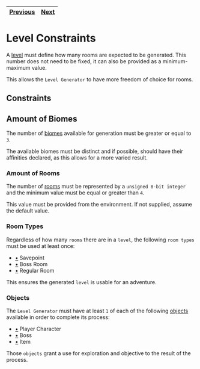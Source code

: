 | [Previous](tiles.md) | [Next](rooms.md) |
| -------------------- | ---------------- |

# Level Constraints

A [level](../definitions//level_definition.md#what-is-a-level) must define how many rooms are expected to be generated. This number does not need to be fixed, it can also be provided as a minimum-maximum value.

This allows the `Level Generator` to have more freedom of choice for rooms.

## Constraints

## Amount of Biomes

The number of [biomes](../definitions/biome_definition.md#what-is-a-biome) available for generation must be greater or equal to `3`.

The available biomes must be distinct and if possible, should have their affinities declared, as this allows for a more varied result.

### Amount of Rooms

The number of [rooms](../definitions/room_definition.md#what-is-a-room) must be represented by a `unsigned 8-bit integer` and the minimum value must be equal or greater than `4`.

This value must be provided from the environment. If not supplied, assume the default value.

### Room Types

Regardless of how many `rooms` there are in a `level`, the following `room types` must be used at least once:

- [•](../definitions/room_type_definition.md#savepoints) Savepoint
- [•](../definitions/room_type_definition.md#boss-rooms) Boss Room
- [•](../definitions/room_type_definition.md#regular-room) Regular Room

This ensures the generated `level` is usable for an adventure.

### Objects

The `Level Generator` must have at least `1` of each of the following [objects](../definitions/object_definition.md#what-is-an-object) available in order to complete its process:

- [•](../definitions/object_type_definition.md#pc-objects) Player Character
- [•](../definitions/object_type_definition.md#boss-objects) Boss
- [•](../definitions/object_type_definition.md#items-objects) Item

Those `objects` grant a use for exploration and objective to the result of the process.
